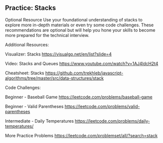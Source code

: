 ## Practice: Stacks

Optional Resource
Use your foundational understanding of stacks to explore more in-depth materials or even try some code challenges. These recommendations are optional but will help you hone your skills to become more prepared for the technical interview.

Additional Resources:

Visualizer: Stacks
https://visualgo.net/en/list?slide=4

Video: Stacks and Queues
https://www.youtube.com/watch?v=1AJ4ldcH2t4

Cheatsheet: Stacks
https://github.com/trekhleb/javascript-algorithms/tree/master/src/data-structures/stack

Code Challenges:

Beginner - Baseball Game
https://leetcode.com/problems/baseball-game

Beginner - Valid Parentheses
https://leetcode.com/problems/valid-parentheses

Intermediate - Daily Temperatures
https://leetcode.com/problems/daily-temperatures/

More Practice Problems
https://leetcode.com/problemset/all/?search=stack
